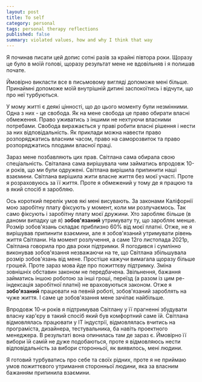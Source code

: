 ```yaml
---
layout: post
title: To self
category: personal
tags: personal therapy reflections
published: false
summary: violated values, how and why I think that way
---
```



Я починав писати цей допис сотні разів за крайні півтора роки. Щоразу це було в моїй голові, щоразу результат мене не вдовільняв і я полишав почате. 

Ймовірно викласти все в письмовому вигляді допоможе мені більше. Принаймні допоможе моїй внутрішній дитині заспокоїтись і відчути, що про неї турбуються. 

У мому житті є деякі цінності, що до цього моменту були незмінними. Одна з них - це свобода. Як на мене свобода це право обирати власні обмеження. Право уживатись з іншими не нехтуючи власними потребами. Свобода виражається у праві робити власні рішення і нести за них відповідальність. Як приклади можна навести право розпоряджатись власним часом, право на саморозвиток та право розпоряджатись плодами власної праці.

Зараз мене позбавляють цих прав. Світлана сама обирала свою спеціальність. Світалана сама вирішувала чим займатись впродовж 10-и років, що ми були одружені. Світлана вирішила припинити наші взаємини. Світлана вирішила жити власне життя без моєї участі. Проте я розраховуюсь за її життя. Проте я обмежений у тому де я працюю та в який спосіб я заробляю.

Ось короткий перелік умов які мені висувають. За законами Каліфорнії мою заробітну плату фіксують у момент, коли ми розлучаємось. Так само фіксують і заробітну плату моєї дружини. Хто заробляє більше (в даноми випадку це я) **зобов'язаний** утримувату ту, що заробляє менше. Розмір зобов'язань складає приблизно 60% від моєї платні. Отже,  не я вирішував припинити взаємини, але я зобов'язаний утримувати рівень життя Світлани. На момент розлучення, а саме 12го листопада 2021р, Світлана говорила про два роки підтримки. Я погодився і сумлінно виконував зобов'язання незважаючи на те, що Світлана збільшувала розмір зобов'язань від мене. Простіше кажучи вимагала щоразу більше грошей. Проте зараз мова йде про пожиттєву підтримку. Зміна зовнішніх обставин законом не передбачена. Звільнення, бажання займатись іншою роботою за інші гроші, переїзд (а разом із цим ре-індексація заробітної платні) не враховуються законом. Отже я **зобо'язаний** працювати на певній роботі, зобов'язаний зароблять на чуже життя. І саме це зобов'язання мене зачіпає найбільше. 

Впродовж 10-и років я підтримував Світлану у її прагненні збудувати власну кар'єру в такий спосіб який був комфортний саме їй. Світлана відмовлялась працювати у ІТ індустрії, відмовлялась вчитись на програміста, дизайнера, тестувальника, ба навіть проектного менеджера. В результаті вона опинилась там де зараз є. Ймовірно її вибори їй самій не дуже подобаються, проте я відмовляюсь нести відповідальність за вибори сторонньої, як виявилось, мені людини.

Я готовий турбуватись про себе та своїх рідних, проте я не приймаю умов пожиттєвого утримання сторонньої людини, яка за власним бажанням припинила взаємини.

